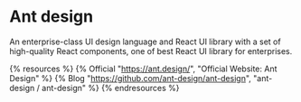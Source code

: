 # Ant design

An enterprise-class UI design language and React UI library with a set of high-quality React components, one of best React UI library for enterprises.

{% resources %}
  {% Official "https://ant.design/", "Official Website: Ant Design" %}
  {% Blog "https://github.com/ant-design/ant-design", "ant-design / ant-design" %}
{% endresources %}


